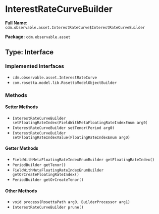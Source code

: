 # InterestRateCurveBuilder

**Full Name:** `cdm.observable.asset.InterestRateCurve$InterestRateCurveBuilder`

**Package:** `cdm.observable.asset`

## Type: Interface

### Implemented Interfaces

- `cdm.observable.asset.InterestRateCurve`
- `com.rosetta.model.lib.RosettaModelObjectBuilder`

### Methods

#### Setter Methods

- `InterestRateCurveBuilder setFloatingRateIndex(FieldWithMetaFloatingRateIndexEnum arg0)`
- `InterestRateCurveBuilder setTenor(Period arg0)`
- `InterestRateCurveBuilder setFloatingRateIndexValue(FloatingRateIndexEnum arg0)`

#### Getter Methods

- `FieldWithMetaFloatingRateIndexEnumBuilder getFloatingRateIndex()`
- `PeriodBuilder getTenor()`
- `FieldWithMetaFloatingRateIndexEnumBuilder getOrCreateFloatingRateIndex()`
- `PeriodBuilder getOrCreateTenor()`

#### Other Methods

- `void process(RosettaPath arg0, BuilderProcessor arg1)`
- `InterestRateCurveBuilder prune()`

